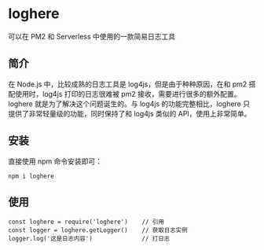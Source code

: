 # loghere

可以在 PM2 和 Serverless 中使用的一款简易日志工具

## 简介
在 Node.js 中，比较成熟的日志工具是 log4js，但是由于种种原因，在和 pm2 搭配使用时，log4js 打印的日志很难被 pm2 接收，需要进行很多的额外配置。loghere 就是为了解决这个问题诞生的。与 log4js 的功能完整相比，loghere 只提供了非常轻量级的功能，同时保持了和 log4js 类似的 API，使用上非常简单。

## 安装
直接使用 npm 命令安装即可：
```shell
npm i loghere
```

## 使用
```
const loghere = require('loghere')    // 引用
const logger = loghere.getLogger()    // 获取日志实例
logger.log('这是日志内容')              // 打日志
```
